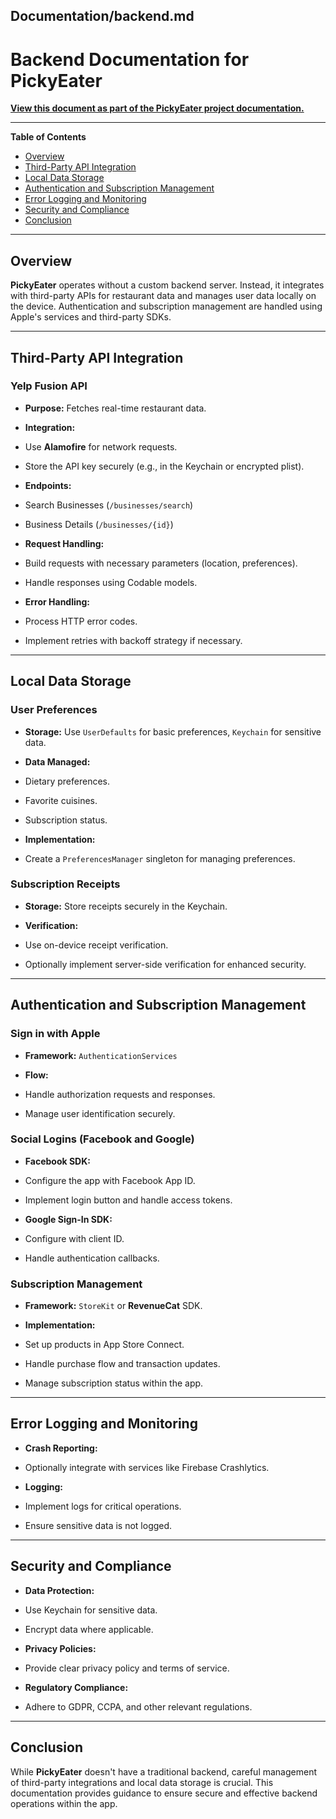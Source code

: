 ## Documentation/backend.md

# Backend Documentation for PickyEater

[**View this document as part of the PickyEater project documentation.**](#)

---

**Table of Contents**

- [Overview](#overview)
- [Third-Party API Integration](#third-party-api-integration)
- [Local Data Storage](#local-data-storage)
- [Authentication and Subscription Management](#authentication-and-subscription-management)
- [Error Logging and Monitoring](#error-logging-and-monitoring)
- [Security and Compliance](#security-and-compliance)
- [Conclusion](#conclusion)

---

## Overview

**PickyEater** operates without a custom backend server. Instead, it integrates with third-party APIs for restaurant data and manages user data locally on the device. Authentication and subscription management are handled using Apple's services and third-party SDKs.

---

## Third-Party API Integration

### Yelp Fusion API

- **Purpose:** Fetches real-time restaurant data.

- **Integration:**

- Use **Alamofire** for network requests.
- Store the API key securely (e.g., in the Keychain or encrypted plist).

- **Endpoints:**

- Search Businesses (`/businesses/search`)
- Business Details (`/businesses/{id}`)

- **Request Handling:**

- Build requests with necessary parameters (location, preferences).
- Handle responses using Codable models.

- **Error Handling:**

- Process HTTP error codes.
- Implement retries with backoff strategy if necessary.

---

## Local Data Storage

### User Preferences

- **Storage:** Use `UserDefaults` for basic preferences, `Keychain` for sensitive data.

- **Data Managed:**

- Dietary preferences.
- Favorite cuisines.
- Subscription status.

- **Implementation:**

- Create a `PreferencesManager` singleton for managing preferences.

### Subscription Receipts

- **Storage:** Store receipts securely in the Keychain.

- **Verification:**

- Use on-device receipt verification.
- Optionally implement server-side verification for enhanced security.

---

## Authentication and Subscription Management

### Sign in with Apple

- **Framework:** `AuthenticationServices`

- **Flow:**

- Handle authorization requests and responses.
- Manage user identification securely.

### Social Logins (Facebook and Google)

- **Facebook SDK:**

- Configure the app with Facebook App ID.
- Implement login button and handle access tokens.

- **Google Sign-In SDK:**

- Configure with client ID.
- Handle authentication callbacks.

### Subscription Management

- **Framework:** `StoreKit` or **RevenueCat** SDK.

- **Implementation:**

- Set up products in App Store Connect.
- Handle purchase flow and transaction updates.
- Manage subscription status within the app.

---

## Error Logging and Monitoring

- **Crash Reporting:**

- Optionally integrate with services like Firebase Crashlytics.

- **Logging:**

- Implement logs for critical operations.
- Ensure sensitive data is not logged.

---

## Security and Compliance

- **Data Protection:**

- Use Keychain for sensitive data.
- Encrypt data where applicable.

- **Privacy Policies:**

- Provide clear privacy policy and terms of service.

- **Regulatory Compliance:**

- Adhere to GDPR, CCPA, and other relevant regulations.

---

## Conclusion

While **PickyEater** doesn't have a traditional backend, careful management of third-party integrations and local data storage is crucial. This documentation provides guidance to ensure secure and effective backend operations within the app.

